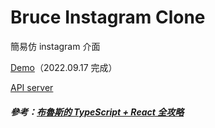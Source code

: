 # Bruce Instagram Clone

簡易仿 instagram 介面

[Demo](https://bruce-instagram-clone.vercel.app/)（2022.09.17 完成）

[API server](https://fake-ins-api.herokuapp.com/)

##### 參考：[布魯斯的 TypeScript + React 全攻略](https://hiskio.com/courses/629/about)
